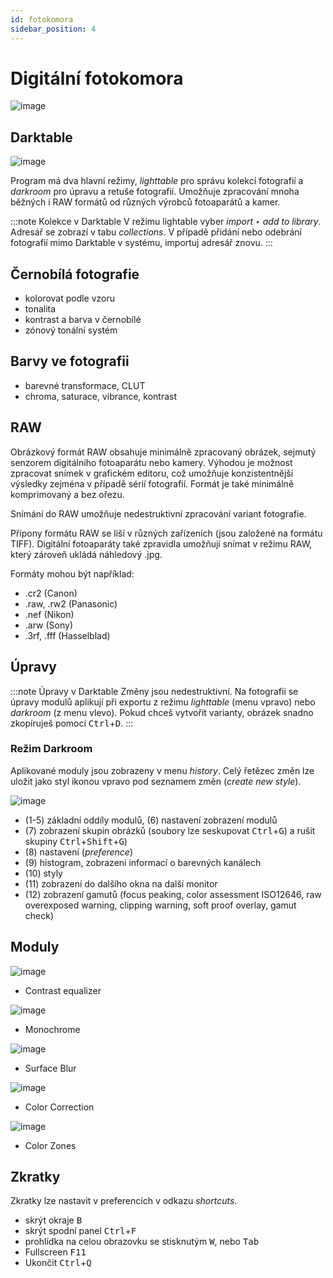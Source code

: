 ```yaml
---
id: fotokomora
sidebar_position: 4
---
```


# Digitální fotokomora
![image](./images/darktable-darkroom.png)
## Darktable
![image](./images/darktable-lightable.png)

Program má dva hlavní režimy, *lighttable* pro správu kolekcí fotografií a *darkroom* pro úpravu a retuše fotografií. Umožňuje zpracování mnoha běžných i RAW formátů od různých výrobců fotoaparátů a kamer.

:::note Kolekce v Darktable
V režimu lightable vyber *import ‣ add to library*. Adresář se zobrazí v tabu *collections*. V případě přidání nebo odebrání fotografií mimo Darktable v systému, importuj adresář znovu.
:::

## Černobílá fotografie
- kolorovat podle vzoru
- tonalita
- kontrast a barva v černobílé
- zónový tonální systém

## Barvy ve fotografii
- barevné transformace, CLUT
- chroma, saturace, vibrance, kontrast

## RAW
Obrázkový formát RAW obsahuje minimálně zpracovaný obrázek, sejmutý senzorem digitálního fotoaparátu nebo kamery. Výhodou je možnost zpracovat snímek v grafickém editoru, což umožňuje konzistentnější výsledky zejména v případě sérií fotografií. Formát je také minimálně komprimovaný a bez ořezu.

Snímání do RAW umožňuje nedestruktivní zpracování variant fotografie.

Přípony formátu RAW se liší v různých zařízeních (jsou založené na formátu TIFF). Digitální fotoaparáty také zpravidla umožňují snímat v režimu RAW, který zároveň ukládá náhledový .jpg.

Formáty mohou být například:
- .cr2 (Canon)
- .raw, .rw2 (Panasonic)
- .nef (Nikon)
- .arw (Sony)
- .3rf, .fff (Hasselblad)

## Úpravy
:::note Úpravy v Darktable
Změny jsou nedestruktivní. Na fotografii se úpravy modulů aplikují při exportu z režimu *lighttable* (menu vpravo) nebo *darkroom* (z menu vlevo). Pokud chceš vytvořit varianty, obrázek snadno zkopíruješ pomocí <kbd>Ctrl</kbd>+<kbd>D</kbd>.
:::
### Režim Darkroom
Aplikované moduly jsou zobrazeny v menu *history*. Celý řetězec změn lze uložit jako styl ikonou vpravo pod seznamem změn (*create new style*).

![image](./images/darktable.svg)
- (1-5) základní oddíly modulů, (6) nastavení zobrazení modulů
- (7) zobrazení skupin obrázků (soubory lze seskupovat <kbd>Ctrl</kbd>+<kbd>G</kbd>) a rušit skupiny <kbd>Ctrl</kbd>+<kbd>Shift</kbd>+<kbd>G</kbd>)
- (8) nastavení  (*preference*)
- (9) histogram, zobrazení informací o barevných kanálech
- (10) styly
- (11) zobrazení do dalšího okna na další monitor
- (12) zobrazení gamutů (focus peaking, color assessment ISO12646, raw overexposed warning, clipping warning, soft proof overlay, gamut check)

## Moduly
![image](./images/darktable-contrastequalizer.png)
- Contrast equalizer

![image](./images/darktable-monochrome.png)
- Monochrome

![image](./images/darktable-surfaceblur.png)
- Surface Blur

![image](./images/darktable-colorcorrection.png)
- Color Correction

![image](./images/darktable-colorzones.png)
- Color Zones

## Zkratky
Zkratky lze nastavit v preferencích v odkazu *shortcuts*.
- skrýt okraje <kbd>B</kbd>
- skrýt spodní panel <kbd>Ctrl</kbd>+<kbd>F</kbd>
- prohlídka na celou obrazovku se stisknutým <kbd>W</kbd>, nebo <kbd>Tab</kbd>
- Fullscreen <kbd>F11</kbd>
- Ukončit <kbd>Ctrl</kbd>+<kbd>Q</kbd>
